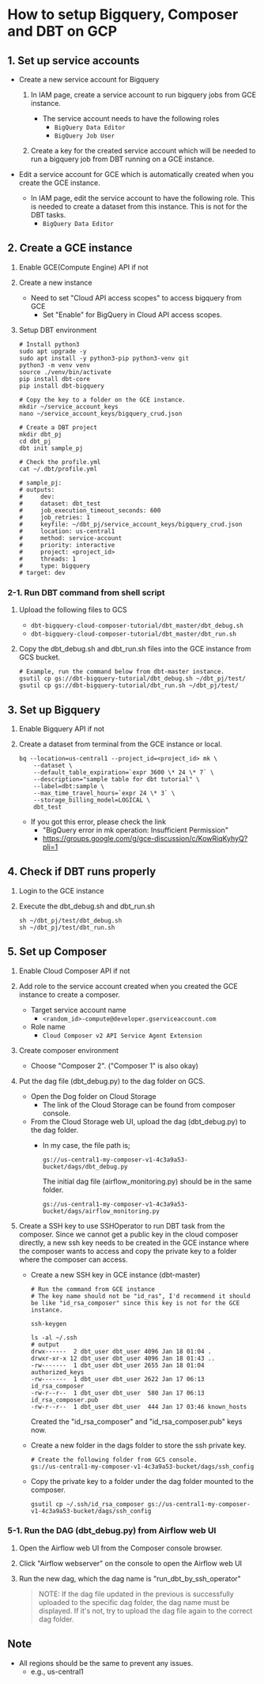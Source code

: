 # How to setup Bigquery, Composer and DBT on GCP

## 1. Set up service accounts

- Create a new service account for Bigquery
   1. In IAM page, create a service account to run bigquery jobs from GCE instance.
      - The service account needs to have the following roles
         - ```BigQuery Data Editor```
         - ```BigQuery Job User```

   2. Create a key for the created service account which will be needed to run a bigquery job from DBT running on a GCE instance.

- Edit a service account for GCE which is automatically created when you create the GCE instance. 
  - In IAM page, edit the service account to have the following role. This is needed to create a dataset from this instance. This is not for the DBT tasks.
    - ```BigQuery Data Editor```

## 2. Create a GCE instance

1. Enable GCE(Compute Engine) API if not

2. Create a new instance
   - Need to set "Cloud API access scopes" to access bigquery from GCE
     - Set "Enable" for BigQuery in Cloud API access scopes.

3. Setup DBT environment

    ```[bash]
    # Install python3
    sudo apt upgrade -y
    sudo apt install -y python3-pip python3-venv git
    python3 -m venv venv
    source ./venv/bin/activate
    pip install dbt-core
    pip install dbt-bigquery

    # Copy the key to a folder on the GCE instance.
    mkdir ~/service_account_keys
    nano ~/service_account_keys/bigquery_crud.json

    # Create a DBT project
    mkdir dbt_pj
    cd dbt_pj
    dbt init sample_pj

    # Check the profile.yml
    cat ~/.dbt/profile.yml

    # sample_pj:
    # outputs:
    #     dev:
    #     dataset: dbt_test
    #     job_execution_timeout_seconds: 600
    #     job_retries: 1
    #     keyfile: ~/dbt_pj/service_account_keys/bigquery_crud.json
    #     location: us-central1
    #     method: service-account
    #     priority: interactive
    #     project: <project_id>
    #     threads: 1
    #     type: bigquery
    # target: dev
    ```

### 2-1. Run DBT command from shell script

1. Upload the following files to GCS
   - ```dbt-bigquery-cloud-composer-tutorial/dbt_master/dbt_debug.sh```
   - ```dbt-bigquery-cloud-composer-tutorial/dbt_master/dbt_run.sh```

2. Copy the dbt_debug.sh and dbt_run.sh files into the GCE instance from GCS bucket.

   ```[bash]
   # Example, run the command below from dbt-master instance.
   gsutil cp gs://dbt-bigquery-tutorial/dbt_debug.sh ~/dbt_pj/test/
   gsutil cp gs://dbt-bigquery-tutorial/dbt_run.sh ~/dbt_pj/test/
   ```

## 3. Set up Bigquery

1. Enable Bigquery API if not

2. Create a dataset from terminal from the GCE instance or local.

    ```[bash]
    bq --location=us-central1 --project_id=<project_id> mk \
        --dataset \
        --default_table_expiration=`expr 3600 \* 24 \* 7` \
        --description="sample table for dbt tutorial" \
        --label=dbt:sample \
        --max_time_travel_hours=`expr 24 \* 3` \
        --storage_billing_model=LOGICAL \
        dbt_test
    ```

    - If you got this error, please check the link
      - "BigQuery error in mk operation: Insufficient Permission"
      - <https://groups.google.com/g/gce-discussion/c/KowRiqKyhyQ?pli=1>

## 4. Check if DBT runs properly

1. Login to the GCE instance

2. Execute the dbt_debug.sh and dbt_run.sh

    ```[bash]
    sh ~/dbt_pj/test/dbt_debug.sh
    sh ~/dbt_pj/test/dbt_run.sh
    ```

## 5. Set up Composer

1. Enable Cloud Composer API if not

2. Add role to the service account created when you created the GCE instance to create a composer.
   - Target service account name
     - ```<random_id>-compute@developer.gserviceaccount.com```
   - Role name
     - ```Cloud Composer v2 API Service Agent Extension```

3. Create composer environment
   - Choose "Composer 2". ("Composer 1" is also okay)

4. Put the dag file (dbt_debug.py) to the dag folder on GCS.
   - Open the Dog folder on Cloud Storage
     - The link of the Cloud Storage can be found from composer console.
   - From the Cloud Storage web UI, upload the dag (dbt_debug.py) to the dag folder.
     - In my case, the file path is;

         ```[txt]
         gs://us-central1-my-composer-v1-4c3a9a53-bucket/dags/dbt_debug.py
         ```

         The initial dag file (airflow_monitoring.py) should be in the same folder.

         ```[txt]
         gs://us-central1-my-composer-v1-4c3a9a53-bucket/dags/airflow_monitoring.py
         ```

5. Create a SSH key to use SSHOperator to run DBT task from the composer. Since we cannot get a public key in the cloud composer directly, a new ssh key needs to be created in the GCE instance where the composer wants to access and copy the private key to a folder where the composer can access.
   - Create a new SSH key in GCE instance (dbt-master)

      ```[bash]
      # Run the command from GCE instance
      # The key name should not be "id_ras", I'd recommend it should be like "id_rsa_composer" since this key is not for the GCE instance.

      ssh-keygen

      ls -al ~/.ssh
      # output
      drwx------  2 dbt_user dbt_user 4096 Jan 18 01:04 .
      drwxr-xr-x 12 dbt_user dbt_user 4096 Jan 18 01:43 ..
      -rw-------  1 dbt_user dbt_user 2655 Jan 18 01:04 authorized_keys
      -rw-------  1 dbt_user dbt_user 2622 Jan 17 06:13 id_rsa_composer
      -rw-r--r--  1 dbt_user dbt_user  580 Jan 17 06:13 id_rsa_composer.pub
      -rw-r--r--  1 dbt_user dbt_user  444 Jan 17 03:46 known_hosts
      ```

      Created the "id_rsa_composer" and "id_rsa_composer.pub" keys now.

   - Create a new folder in the dags folder to store the ssh private key.

        ```[txt]
        # Create the following folder from GCS console.
        gs://us-central1-my-composer-v1-4c3a9a53-bucket/dags/ssh_config
        ```

   - Copy the private key to a folder under the dag folder mounted to the composer.

        ```[bash]
        gsutil cp ~/.ssh/id_rsa_composer gs://us-central1-my-composer-v1-4c3a9a53-bucket/dags/ssh_config
        ```

### 5-1. Run the DAG (dbt_debug.py) from Airflow web UI

1. Open the Airflow web UI from the Composer console browser.

2. Click "Airflow webserver" on the console to open the Airflow web UI

3. Run the new dag, which the dag name is "run_dbt_by_ssh_operator"

   > NOTE: If the dag file updated in the previous is successfully uploaded to the specific dag folder, the dag name must be displayed. If it's not, try to upload the dag file again to the correct dag folder.

## Note

- All regions should be the same to prevent any issues.
  - e.g., us-central1
